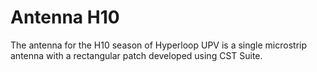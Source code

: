 # Antenna H10

The antenna for the H10 season of Hyperloop UPV is a single microstrip antenna with a rectangular patch developed using CST Suite.
